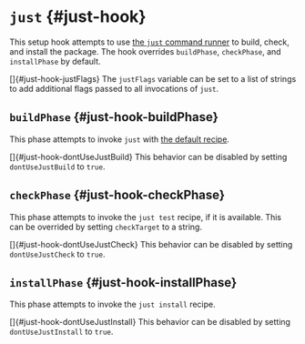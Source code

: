 # `just` {#just-hook}

This setup hook attempts to use [the `just` command runner](https://just.systems/man/en/) to build, check, and install the package. The hook overrides `buildPhase`, `checkPhase`, and `installPhase` by default.

[]{#just-hook-justFlags} The `justFlags` variable can be set to a list of strings to add additional flags passed to all invocations of `just`.

## `buildPhase` {#just-hook-buildPhase}

This phase attempts to invoke `just` with [the default recipe](https://just.systems/man/en/the-default-recipe.html).

[]{#just-hook-dontUseJustBuild} This behavior can be disabled by setting `dontUseJustBuild` to `true`.

## `checkPhase` {#just-hook-checkPhase}

This phase attempts to invoke the `just test` recipe, if it is available. This can be overrided by setting `checkTarget` to a string.

[]{#just-hook-dontUseJustCheck} This behavior can be disabled by setting `dontUseJustCheck` to `true`.

## `installPhase` {#just-hook-installPhase}

This phase attempts to invoke the `just install` recipe.

[]{#just-hook-dontUseJustInstall} This behavior can be disabled by setting `dontUseJustInstall` to `true`.
